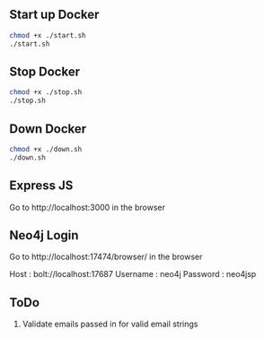 ## Start up Docker

```sh
chmod +x ./start.sh
./start.sh
```

## Stop Docker

```sh
chmod +x ./stop.sh
./stop.sh
```

## Down Docker

```sh
chmod +x ./down.sh
./down.sh
```

## Express JS
Go to http://localhost:3000 in the browser

## Neo4j Login
Go to http://localhost:17474/browser/ in the browser

Host : bolt://localhost:17687
Username : neo4j
Password : neo4jsp


## ToDo
1) Validate emails passed in for valid email strings